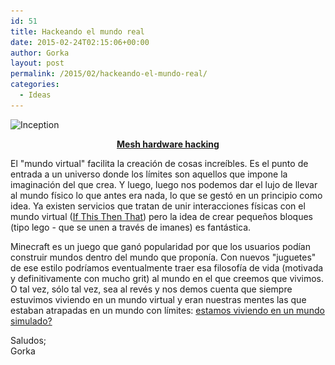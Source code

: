 ```yaml
---
id: 51
title: Hackeando el mundo real
date: 2015-02-24T02:15:06+00:00
author: Gorka
layout: post
permalink: /2015/02/hackeando-el-mundo-real/
categories:
  - Ideas
---
```

<p>
  <img src="/wp-content/uploads/2015/02/Inception-300x126.jpg" alt="Inception" srcset="/wp-content/uploads/2015/02/Inception-300x126.jpg 300w, /wp-content/uploads/2015/02/Inception-1024x429.jpg 1024w" sizes="100vw" />
</p>

<p style="text-align: center;">
  <b><a title="Mesh hardware hacking" href="http://www.wired.com/2015/02/mesh-hardware-hacking/" target="_blank">Mesh hardware hacking</a></b>
</p>

<p>
  El "mundo virtual" facilita la creación de cosas increíbles. Es el punto de entrada a un universo donde los límites son aquellos que impone la imaginación del que crea. Y luego, luego nos podemos dar el lujo de llevar al mundo físico lo que antes era nada, lo que se gestó en un principio como idea. Ya existen servicios que tratan de unir interacciones físicas con el mundo virtual (<a title="If This Then That" href="https://ifttt.com/" target="_blank">If This Then That</a>) pero la idea de crear pequeños bloques (tipo lego - que se unen a través de imanes) es fantástica.
</p>

<p>
  Minecraft es un juego que ganó popularidad por que los usuarios podían construir mundos dentro del mundo que proponía. Con nuevos "juguetes" de ese estilo podríamos eventualmente traer esa filosofía de vida (motivada y definitivamente con mucho grit) al mundo en el que creemos que vivimos. O tal vez, sólo tal vez, sea al revés y nos demos cuenta que siempre estuvimos viviendo en un mundo virtual y eran nuestras mentes las que estaban atrapadas en un mundo con límites: <a title="Simulation" href="http://www.simulation-argument.com/simulation.html" target="_blank">estamos viviendo en un mundo simulado?</a>
</p>

<p>
  Saludos;<br /> Gorka
</p>
